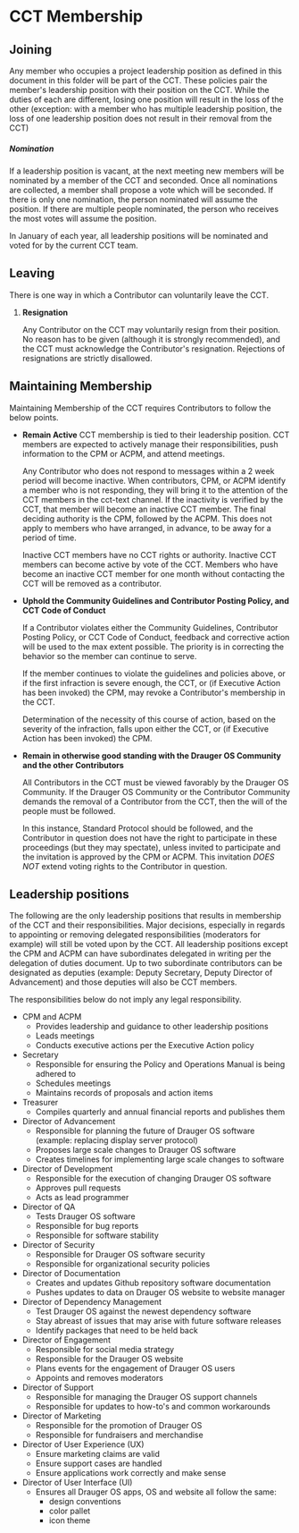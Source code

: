 # CCT Membership

## Joining
Any member who occupies a project leadership position as defined in this document in this folder will be part of the CCT.  These policies pair the member's leadership position with their position on the CCT.  While the duties of each are different, losing one position will result in the loss of the other (exception: with a member who has multiple leadership position, the loss of one leadership position does not result in their removal from the CCT)

##### Nomination
If a leadership position is vacant, at the next meeting new members will be nominated by a member of the CCT and seconded.  Once all nominations are collected, a member shall propose a vote which will be seconded.  If there is only one nomination, the person nominated will assume the position.  If there are multiple people nominated, the person who receives the most votes will assume the position.

In January of each year, all leadership positions will be nominated and voted for by the current CCT team.

## Leaving
There is one way in which a Contributor can voluntarily leave the CCT.

1. **Resignation**

	Any Contributor on the CCT may voluntarily resign from their position. No reason has to be given (although it is strongly recommended), and the CCT must acknowledge the Contributor's resignation. Rejections of resignations are strictly disallowed.

## Maintaining Membership
Maintaining Membership of the CCT requires Contributors to follow the below points.

* **Remain Active**
	CCT membership is tied to their leadership position.  CCT members are expected to actively manage their responsibilities, push information to the CPM or ACPM, and attend meetings.

	Any Contributor who does not respond to messages within a 2 week period will become inactive.  When contributors, CPM, or ACPM identify a member who is not responding, they will bring it to the attention of the CCT members in the cct-text channel.  If the inactivity is verified by the CCT, that member will become an inactive CCT member.  The final deciding authority is the CPM, followed by the ACPM.  This does not apply to members who have arranged, in advance, to be away for a period of time.

	Inactive CCT members have no CCT rights or authority.  Inactive CCT members can become active by vote of the CCT.  Members who have become an inactive CCT member for one month without contacting the CCT will be removed as a contributor.

* **Uphold the Community Guidelines and Contributor Posting Policy, and CCT Code of Conduct**

	If a Contributor violates either the Community Guidelines, Contributor Posting Policy, or CCT Code of Conduct, feedback and corrective action will be used to the max extent possible.  The priority is in correcting the behavior so the member can continue to serve.
	
	If the member continues to violate the guidelines and policies above, or if the first infraction is severe enough, the CCT, or (if Executive Action has been invoked) the CPM, may revoke a Contributor's membership in the CCT.
	
	Determination of the necessity of this course of action, based on the severity of the infraction, falls upon either the CCT, or (if Executive Action has been invoked) the CPM.

* **Remain in otherwise good standing with the Drauger OS Community and the other Contributors**

	All Contributors in the CCT must be viewed favorably by the Drauger OS Community. If the Drauger OS Community or the Contributor Community demands the removal of a Contributor from the CCT, then the will of the people must be followed.
	
	In this instance, Standard Protocol should be followed, and the Contributor in question does not have the right to participate in these proceedings (but they may spectate), unless invited to participate and the invitation is approved by the CPM or ACPM. This invitation _DOES NOT_ extend voting rights to the Contributor in question.
	

## Leadership positions
The following are the only leadership positions that results in membership of the CCT and their responsibilities.  Major decisions, especially in regards to appointing or removing delegated responsibilities (moderators for example) will still be voted upon by the CCT.  All leadership positions except the CPM and ACPM can have subordinates delegated in writing per the delegation of duties document.  Up to two subordinate contributors can be designated as deputies (example: Deputy Secretary, Deputy Director of Advancement) and those deputies will also be CCT members.

The responsibilities below do not imply any legal responsibility.

- CPM and ACPM
	- Provides leadership and guidance to other leadership positions
	- Leads meetings
	- Conducts executive actions per the Executive Action policy
- Secretary
	- Responsible for ensuring the Policy and Operations Manual is being adhered to
	- Schedules meetings
	- Maintains records of proposals and action items
- Treasurer
	- Compiles quarterly and annual financial reports and publishes them
- Director of Advancement
	- Responsible for planning the future of Drauger OS software (example: replacing display server protocol)
	- Proposes large scale changes to Drauger OS software
	- Creates timelines for implementing large scale changes to software
- Director of Development
	- Responsible for the execution of changing Drauger OS software
	- Approves pull requests
	- Acts as lead programmer
- Director of QA
	- Tests Drauger OS software
	- Responsible for bug reports
	- Responsible for software stability
- Director of Security
	- Responsible for Drauger OS software security
	- Responsible for organizational security policies
- Director of Documentation
	- Creates and updates Github repository software documentation
	- Pushes updates to data on Drauger OS website to website manager
- Director of Dependency Management
	- Test Drauger OS against the newest dependency software
	- Stay abreast of issues that may arise with future software releases
	- Identify packages that need to be held back
- Director of Engagement
	- Responsible for social media strategy
	- Responsible for the Drauger OS website
	- Plans events for the engagement of Drauger OS users
	- Appoints and removes moderators
- Director of Support
	- Responsible for managing the Drauger OS support channels
	- Responsible for updates to how-to's and common workarounds
- Director of Marketing
	- Responsible for the promotion of Drauger OS
	- Responsible for fundraisers and merchandise
- Director of User Experience (UX)
	- Ensure marketing claims are valid
	- Ensure support cases are handled
	- Ensure applications work correctly and make sense
- Director of User Interface (UI)
	- Ensures all Drauger OS apps, OS and website all follow the same:
		- design conventions
		- color pallet
		- icon theme